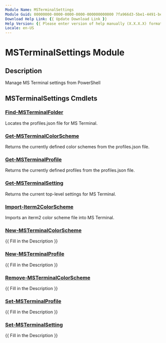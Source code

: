 ```yaml
---
Module Name: MSTerminalSettings
Module Guid: 00000000-0000-0000-0000-000000000000 7fa966d3-5be1-4491-be9e-ee0a5059e7c6
Download Help Link: {{ Update Download Link }}
Help Version: {{ Please enter version of help manually (X.X.X.X) format }}
Locale: en-US
---
```


# MSTerminalSettings Module
## Description
Manage MS Terminal settings from PowerShell

## MSTerminalSettings Cmdlets
### [Find-MSTerminalFolder](Find-MSTerminalFolder.md)
Locates the profiles.json file for MS Terminal.

### [Get-MSTerminalColorScheme](Get-MSTerminalColorScheme.md)
Returns the currently defined color schemes from the profiles.json file.

### [Get-MSTerminalProfile](Get-MSTerminalProfile.md)
Returns the currently defined profiles from the profiles.json file.

### [Get-MSTerminalSetting](Get-MSTerminalSetting.md)
Returns the current top-level settings for MS Terminal.

### [Import-Iterm2ColorScheme](Import-Iterm2ColorScheme.md)
Imports an iterm2 color scheme file into MS Terminal.

### [New-MSTerminalColorScheme](New-MSTerminalColorScheme.md)
{{ Fill in the Description }}

### [New-MSTerminalProfile](New-MSTerminalProfile.md)
{{ Fill in the Description }}

### [Remove-MSTerminalColorScheme](Remove-MSTerminalColorScheme.md)
{{ Fill in the Description }}

### [Set-MSTerminalProfile](Set-MSTerminalProfile.md)
{{ Fill in the Description }}

### [Set-MSTerminalSetting](Set-MSTerminalSetting.md)
{{ Fill in the Description }}


